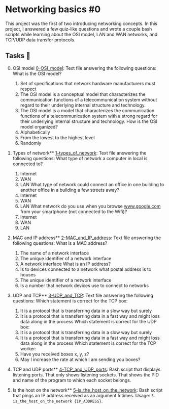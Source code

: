 # Networking basics #0

This project was the first of two introducing networking concepts. In this project, I answered a few quiz-like questions and wrote a couple bash scripts while learning about the OSI model, LAN and WAN networks, and TCP/UDP data transfer protocols.

## Tasks :page_with_curl:

0. OSI model
  [0-OSI_model](./0-OSI_model): Text file answering the following questions:
   What is the OSI model?
    1. Set of specifications that network hardware manufacturers must respect
    2. The OSI model is a conceptual model that characterizes the communication functions of a telecommunication system without regard to their underlying internal structure and technology.
    3. The OSI model is a model that characterizes the communication functions of a telecommunication system with a strong regard for their underlying internal structure and technology.
   How is the OSI model organized?
    1. Alphabetically
    2. From the lowest to the highest level
    3. Randomly

1. Types of network**
   [1-types_of_network](./1-types_of_network): Text file answering the following questions:
   What type of network a computer in local is connected to?
    1. Internet
    2. WAN
    3. LAN
   What type of network could connect an office in one building to another office in a building a few streets away?
    1. Internet
    2. WAN
    3. LAN
   What network do you use when you browse www.google.com from your smartphone (not connected to the Wifi)?
    1. Internet
    2. WAN
    3. LAN

2. MAC and IP address**
  [2-MAC_and_IP_address](./2-MAC_and_IP_address): Text file answering the following questions:
   What is a MAC address?
    1. The name of a network interface
    2. The unique identifier of a network interface
    3. A network interface
   What is an IP address?
    1. Is to devices connected to a network what postal address is to houses
    2. The unique identifier of a network interface
    3. Is a number that network devices use to connect to networks

3. UDP and TCP**
  [3-UDP_and_TCP](./3-UDP_and_TCP): Text file answering the following questions:
   Which statement is correct for the TCP box:
    1. It is a protocol that is transferring data in a slow way but surely
    2. It is a protocol that is transferring data in a fast way and might loss data along in the process
   Which statement is correct for the UDP box:
    1. It is a protocol that is transferring data in a slow way but surely
   2. It is a protocol that is transferring data in a fast way and might loss data along in the process
   Which statement is correct for the TCP worker:
    1. Have you received boxes x, y, z?
    2. May I increase the rate at which I am sending you boxes?

4. TCP and UDP ports**
  [4-TCP_and_UDP_ports](./4-TCP_and_UDP_ports): Bash script that displays listening ports.
  That only shows listening sockets.
   That shows the PID and name of the program to which each socket belongs.

5. Is the host on the network**
  [5-is_the_host_on_the_network](./5-is_the_host_on_the_network): Bash script that pings an IP address received as an argument 5 times.
   Usage: `5-is_the_host_on_the_network {IP_ADDRESS}`.
